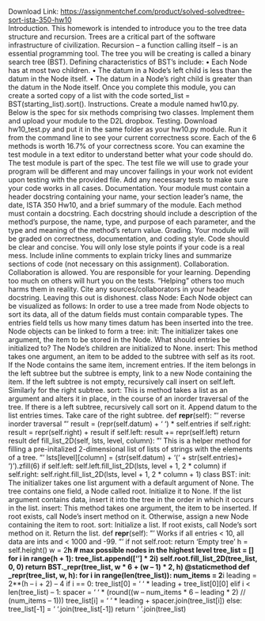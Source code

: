 Download Link: https://assignmentchef.com/product/solved-solvedtree-sort-ista-350-hw10
<br>
Introduction. This homework is intended to introduce you to the tree data structure and recursion. Trees are a critical part of the software infrastructure of civilization. Recursion – a function calling itself – is an essential programming tool. The tree you will be creating is called a binary search tree (BST). Defining characteristics of BST’s include: • Each Node has at most two children. • The datum in a Node’s left child is less than the datum in the Node itself. • The datum in a Node’s right child is greater than the datum in the Node itself. Once you complete this module, you can create a sorted copy of a list with the code sorted_list = BST(starting_list).sort(). Instructions. Create a module named hw10.py. Below is the spec for six methods comprising two classes. Implement them and upload your module to the D2L dropbox. Testing. Download hw10_test.py and put it in the same folder as your hw10.py module. Run it from the command line to see your current correctness score. Each of the 6 methods is worth 16.7% of your correctness score. You can examine the test module in a text editor to understand better what your code should do. The test module is part of the spec. The test file we will use to grade your program will be different and may uncover failings in your work not evident upon testing with the provided file. Add any necessary tests to make sure your code works in all cases. Documentation. Your module must contain a header docstring containing your name, your section leader’s name, the date, ISTA 350 Hw10, and a brief summary of the module. Each method must contain a docstring. Each docstring should include a description of the method’s purpose, the name, type, and purpose of each parameter, and the type and meaning of the method’s return value. Grading. Your module will be graded on correctness, documentation, and coding style. Code should be clear and concise. You will only lose style points if your code is a real mess. Include inline comments to explain tricky lines and summarize sections of code (not necessary on this assignment). Collaboration. Collaboration is allowed. You are responsible for your learning. Depending too much on others will hurt you on the tests. “Helping” others too much harms them in reality. Cite any sources/collaborators in your header docstring. Leaving this out is dishonest. class Node: Each Node object can be visualized as follows: In order to use a tree made from Node objects to sort its data, all of the datum fields must contain comparable types. The entries field tells us how many times datum has been inserted into the tree. Node objects can be linked to form a tree: init: The initializer takes one argument, the item to be stored in the Node. What should entries be initialized to? The Node’s children are initialized to None. insert: This method takes one argument, an item to be added to the subtree with self as its root. If the Node contains the same item, increment entries. If the item belongs in the left subtree but the subtree is empty, link to a new Node containing the item. If the left subtree is not empty, recursively call insert on self.left. Similarly for the right subtree. sort: This is method takes a list as an argument and alters it in place, in the course of an inorder traversal of the tree. If there is a left subtree, recursively call sort on it. Append datum to the list entries times. Take care of the right subtree. def __repr__(self): ”’ reverse inorder traversal ”’ result = (repr(self.datum) + ‘ ‘) * self.entries if self.right: result = repr(self.right) + result if self.left: result += repr(self.left) return result def fill_list_2D(self, lsts, level, column): ”’ This is a helper method for filling a pre-initalized 2-dimensional list of lists of strings with the elements of a tree. ”’ lsts[level][column] = (str(self.datum) + ‘(‘ + str(self.entries)+ ‘)’).zfill(6) if self.left: self.left.fill_list_2D(lsts, level + 1, 2 * column) if self.right: self.right.fill_list_2D(lsts, level + 1, 2 * column + 1) class BST: init: The initializer takes one list argument with a default argument of None. The tree contains one field, a Node called root. Initialize it to None. If the list argument contains data, insert it into the tree in the order in which it occurs in the list. insert: This method takes one argument, the item to be inserted. If root exists, call Node’s insert method on it. Otherwise, assign a new Node containing the item to root. sort: Initialize a list. If root exists, call Node’s sort method on it. Return the list. def __repr__(self): ”’ Works if all entries &lt; 10, all data are ints and &lt; 1000 and -99. ”’ if not self.root: return ‘Empty tree’ h = self.height() w = 2**h # max possible nodes in the highest level tree_list = [] for i in range(h + 1): tree_list.append([‘******’] * 2**i) self.root.fill_list_2D(tree_list, 0, 0) return BST._repr(tree_list, w * 6 + (w – 1) * 2, h) @staticmethod def _repr(tree_list, w, h): for i in range(len(tree_list)): num_items = 2**i leading = 2**(h – i + 2) – 4 if i == 0: tree_list[0] = ‘ ‘ * leading + tree_list[0][0] elif i &lt; len(tree_list) – 1: spacer = ‘ ‘ * (round((w – num_items * 6 – leading * 2) // (num_items – 1))) tree_list[i] = ‘ ‘ * leading + spacer.join(tree_list[i]) else: tree_list[-1] = ‘ ‘.join(tree_list[-1]) return ‘
’.join(tree_list)